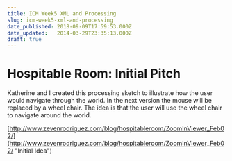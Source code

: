```yaml
---
title: ICM Week5 XML and Processing
slug: icm-week5-xml-and-processing
date_published: 2018-09-09T17:59:53.000Z
date_updated:   2014-03-29T23:35:13.000Z
draft: true
---
```


# Hospitable Room: Initial Pitch

Katherine and I created this processing sketch to illustrate how the user would navigate through the world. In the next version the mouse will be replaced by a wheel chair. The idea is that the user will use the wheel chair to navigate around the world.

[http://www.zevenrodriguez.com/blog/hospitableroom/ZoomInViewer_Feb02/](http://www.zevenrodriguez.com/blog/hospitableroom/ZoomInViewer_Feb02/ "Initial Idea")
